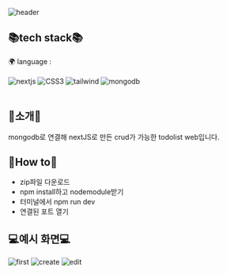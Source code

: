 ![header](https://capsule-render.vercel.app/api?type=waving&color=auto&height=300&section=header&text=Yeonji%20Github!&fontSize=90&fontColor=#333333)

## 📚tech stack📚
🌍 language : 
<br/><br/>
<img alt="nextjs" src ="https://img.shields.io/badge/nextjs-000000.svg?&style=for-the-badge&logo=nextjs&logoColor=black"/> 
<img alt="CSS3" src="https://img.shields.io/badge/CSS3-1572B6.svg?&style=for-the-badge&logo=CSS3&logoColor=white"/> 
<img alt="tailwind" src="https://img.shields.io/badge/tailwind-06B6D4.svg?&style=for-the-badge&logo=tailwind&logoColor=white"/> 
<img alt="mongodb" src="https://img.shields.io/badge/mongodb-47A248.svg?&style=for-the-badge&logo=mongodb&logoColor=white"/> 
<br/><br/>

## 📢소개📢
mongodb로 연결해 nextJS로 만든 crud가 가능한 todolist web입니다.


## 🔎How to🔎
- zip파일 다운로드
- npm install하고 nodemodule받기
- 터미널에서 npm run dev
- 연결된 포트 열기
  


## 💻예시 화면💻
![first](https://github.com/kingyjjy/react-practice-useState/assets/141803642/8002d853-d506-42a4-bd8e-d35f2c8ee192)
![create](https://github.com/kingyjjy/react-practice-useState/assets/141803642/ad539190-697f-46f0-92c9-a2b3c73dbfeb)
![edit](https://github.com/kingyjjy/react-practice-useState/assets/141803642/1ad7ac9e-18b6-4b68-b9ee-b5214722392d)
